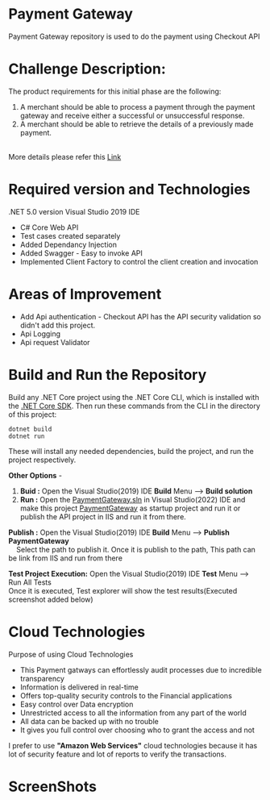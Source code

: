 # Payment Gateway
Payment Gateway repository is used to do the payment using Checkout API 

# Challenge Description:

The product requirements for this initial phase are the following:
1. A merchant should be able to process a payment through the payment gateway and receive either
a successful or unsuccessful response.
2. A merchant should be able to retrieve the details of a previously made payment. <br><br>

More details please refer this [Link](https://github.com/Lawrencesoft/PaymentGateway/blob/main/Images/CheckoutChallenge.pdf)

# Required version and Technologies
  .NET 5.0 version
  Visual Studio 2019 IDE
- C# Core Web API
- Test cases created separately
- Added Dependancy Injection
- Added Swagger - Easy to invoke API
- Implemented Client Factory to control the client creation and invocation

# Areas of Improvement

- Add Api authentication - Checkout API has the API security validation so didn't add this project.
- Api Logging
- Api request Validator

# Build and Run the Repository
Build any .NET Core project using the .NET Core CLI, which is installed with the [.NET Core SDK](https://dotnet.microsoft.com/download). Then run these commands from the CLI in the directory of this project:<br />

``dotnet build``<br />
``dotnet run``<br />

These will install any needed dependencies, build the project, and run the project respectively.  

**Other Options** - 
1) **Buid :** Open the Visual Studio(2019) IDE **Build**  Menu --> **Build solution**
2) **Run :** Open the [PaymentGateway.sln](https://github.com/Lawrencesoft/PaymentGateway/blob/main/PaymentGateway.sln) in Visual Studio(2022) IDE and make this project [PaymentGateway](https://github.com/Lawrencesoft/PaymentGateway/blob/main/PaymentGateway/PaymentGateway.csproj) as startup project and run it or publish the API project in IIS and run it from there. 

**Publish :** Open the Visual Studio(2019) IDE **Build**  Menu --> **Publish PaymentGateway** <br />
&nbsp;&nbsp;&nbsp;&nbsp;Select the path to publish it. Once it is publish to the path, This path can be link from IIS and run from there <br />

**Test Project Execution:** Open the Visual Studio(2019) IDE **Test**  Menu --> Run All Tests<br />
    Once it is executed, Test explorer will show the test results(Executed screenshot added below) 

# Cloud Technologies

Purpose of using Cloud Technologies
 - This Payment gatways can effortlessly audit processes due to incredible transparency 
 - Information is delivered in real-time
- Offers top-quality security controls to the Financial applications
- Easy control over Data encryption
- Unrestricted access to all the information from any part of the world
- All data can be backed up with no trouble
- It gives you full control over choosing who to grant the access and not

I prefer to use **"Amazon Web Services"** cloud technologies because it has lot of security feature and lot of reports to verify the transactions. 
# ScreenShots

